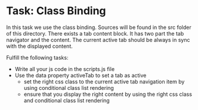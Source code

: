 # Task: Class Binding

In this task we use the class binding. Sources will be found in the src folder of this directory. There exists a tab content block. It has two part the tab navigator and the content. The current active tab should be always in sync with the displayed content.

Fulfill the following tasks:

- Write all your js code in the scripts.js file
- Use the data property activeTab to set a tab as active
  - set the right css class to the current active tab navigation item by using conditional class list rendering
  - ensure that you display the right content by using the right css class and conditional class list rendering
